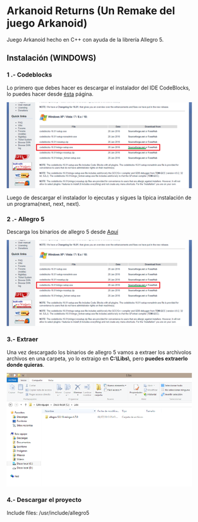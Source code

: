 # Arkanoid Returns (Un Remake del juego Arkanoid)

Juego Arkanoid hecho en C++ con ayuda de la librería Allegro 5.

## Instalación (WINDOWS)

### 1 .- Codeblocks

Lo primero que debes hacer es descargar el instalador del IDE CodeBlocks, lo puedes hacer desde [ésta](http://www.codeblocks.org/downloads/26) página.

![Codeblocks](docs/screenshots/1_c_b_install.png)

Luego de descargar el instalador lo ejecutas y sigues la típica instalación de un programa(next, next, next).

### 2 .- Allegro 5

Descarga los binarios de allegro 5 desde [Aquí](https://www.allegro.cc/files/)

![Allegro](docs/screenshots/1_c_b_install.png)

### 3.- Extraer

Una vez descargado los binarios de allegro 5 vamos a extraer los archivolos archivos en una carpeta, yo lo extraigo en **C:\Libs\\**, pero **puedes extraerlo donde quieras**.

![Extraer](docs/screenshots/3_extraer.png)

### 4.- Descargar el proyecto

Include files:
/usr/include/allegro5
